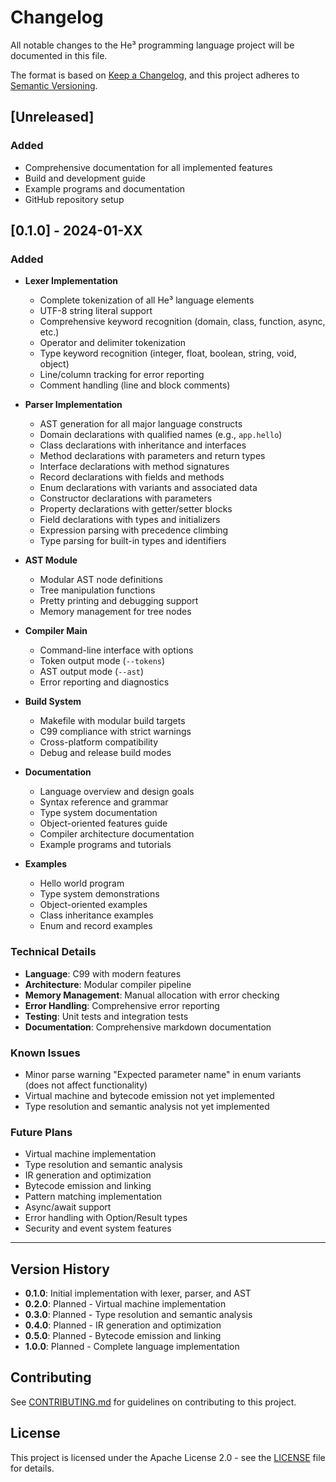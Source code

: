 # Changelog

All notable changes to the He³ programming language project will be documented in this file.

The format is based on [Keep a Changelog](https://keepachangelog.com/en/1.0.0/),
and this project adheres to [Semantic Versioning](https://semver.org/spec/v2.0.0.html).

## [Unreleased]

### Added
- Comprehensive documentation for all implemented features
- Build and development guide
- Example programs and documentation
- GitHub repository setup

## [0.1.0] - 2024-01-XX

### Added
- **Lexer Implementation**
  - Complete tokenization of all He³ language elements
  - UTF-8 string literal support
  - Comprehensive keyword recognition (domain, class, function, async, etc.)
  - Operator and delimiter tokenization
  - Type keyword recognition (integer, float, boolean, string, void, object)
  - Line/column tracking for error reporting
  - Comment handling (line and block comments)

- **Parser Implementation**
  - AST generation for all major language constructs
  - Domain declarations with qualified names (e.g., `app.hello`)
  - Class declarations with inheritance and interfaces
  - Method declarations with parameters and return types
  - Interface declarations with method signatures
  - Record declarations with fields and methods
  - Enum declarations with variants and associated data
  - Constructor declarations with parameters
  - Property declarations with getter/setter blocks
  - Field declarations with types and initializers
  - Expression parsing with precedence climbing
  - Type parsing for built-in types and identifiers

- **AST Module**
  - Modular AST node definitions
  - Tree manipulation functions
  - Pretty printing and debugging support
  - Memory management for tree nodes

- **Compiler Main**
  - Command-line interface with options
  - Token output mode (`--tokens`)
  - AST output mode (`--ast`)
  - Error reporting and diagnostics

- **Build System**
  - Makefile with modular build targets
  - C99 compliance with strict warnings
  - Cross-platform compatibility
  - Debug and release build modes

- **Documentation**
  - Language overview and design goals
  - Syntax reference and grammar
  - Type system documentation
  - Object-oriented features guide
  - Compiler architecture documentation
  - Example programs and tutorials

- **Examples**
  - Hello world program
  - Type system demonstrations
  - Object-oriented examples
  - Class inheritance examples
  - Enum and record examples

### Technical Details
- **Language**: C99 with modern features
- **Architecture**: Modular compiler pipeline
- **Memory Management**: Manual allocation with error checking
- **Error Handling**: Comprehensive error reporting
- **Testing**: Unit tests and integration tests
- **Documentation**: Comprehensive markdown documentation

### Known Issues
- Minor parse warning "Expected parameter name" in enum variants (does not affect functionality)
- Virtual machine and bytecode emission not yet implemented
- Type resolution and semantic analysis not yet implemented

### Future Plans
- Virtual machine implementation
- Type resolution and semantic analysis
- IR generation and optimization
- Bytecode emission and linking
- Pattern matching implementation
- Async/await support
- Error handling with Option/Result types
- Security and event system features

---

## Version History

- **0.1.0**: Initial implementation with lexer, parser, and AST
- **0.2.0**: Planned - Virtual machine implementation
- **0.3.0**: Planned - Type resolution and semantic analysis
- **0.4.0**: Planned - IR generation and optimization
- **0.5.0**: Planned - Bytecode emission and linking
- **1.0.0**: Planned - Complete language implementation

## Contributing

See [CONTRIBUTING.md](CONTRIBUTING.md) for guidelines on contributing to this project.

## License

This project is licensed under the Apache License 2.0 - see the [LICENSE](LICENSE) file for details.

